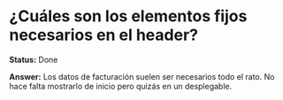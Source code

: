 # ¿Cuáles son los elementos fijos necesarios en el header?

**Status:** Done

**Answer:** Los datos de facturación suelen ser necesarios todo el rato. No hace falta mostrarlo de inicio pero quizás en un desplegable.

